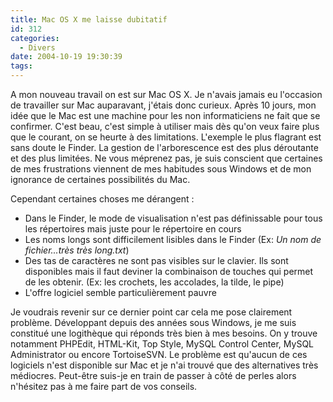 ```yaml
---
title: Mac OS X me laisse dubitatif
id: 312
categories:
  - Divers
date: 2004-10-19 19:30:39
tags:
---
```


A mon nouveau travail on est sur Mac OS X. Je n'avais jamais eu l'occasion de travailler sur Mac auparavant, j'étais donc curieux. Après 10 jours, mon idée que le Mac est une machine pour les non informaticiens ne fait que se confirmer. C'est beau, c'est simple à utiliser mais dès qu'on veux faire plus que le courant, on se heurte à des limitations. L'exemple le plus flagrant est sans doute le Finder. La gestion de l'arborescence est des plus déroutante et des plus limitées. Ne vous méprenez pas, je suis conscient que certaines de mes frustrations viennent de mes habitudes sous Windows et de mon ignorance de certaines possibilités du Mac.

Cependant certaines choses me dérangent&nbsp;:

*   Dans le Finder, le mode de visualisation n'est pas définissable pour tous les répertoires mais juste pour le répertoire en cours
*   Les noms longs sont difficilement lisibles dans le Finder (Ex: _Un nom de fichier...très très long.txt_)
*   Des tas de caractères ne sont pas visibles sur le clavier. Ils sont disponibles mais il faut deviner la combinaison de touches qui permet de les obtenir. (Ex: les crochets, les accolades, la tilde, le pipe)
*   L'offre logiciel semble particulièrement pauvre 

Je voudrais revenir sur ce dernier point car cela me pose clairement problème. Développant depuis des années sous Windows, je me suis constitué une logithèque qui réponds très bien à mes besoins. On y trouve notamment PHPEdit, HTML-Kit, Top Style, MySQL Control Center, MySQL Administrator ou encore TortoiseSVN. Le problème est qu'aucun de ces logiciels n'est disponible sur Mac et je n'ai trouvé que des alternatives très médiocres. Peut-être suis-je en train de passer à côté de perles alors n'hésitez pas à me faire part de vos conseils.